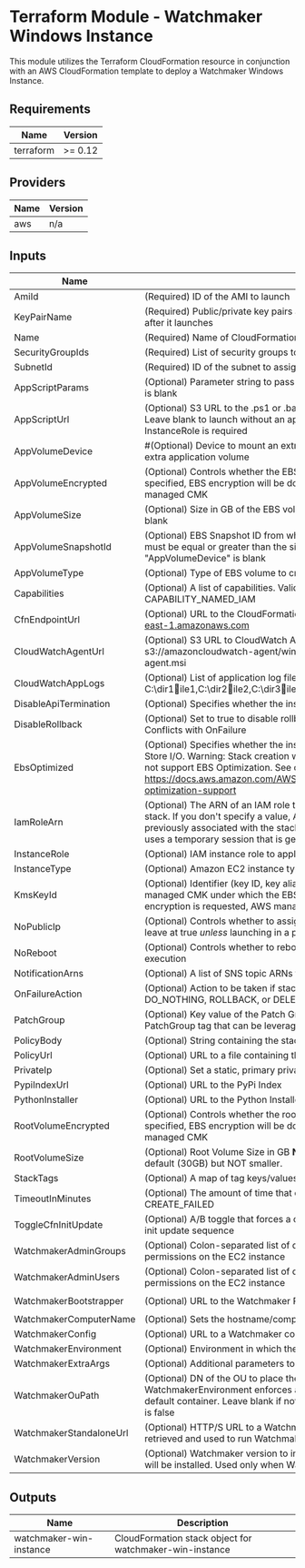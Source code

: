 # Terraform Module - Watchmaker Windows Instance

This module utilizes the Terraform CloudFormation resource in conjunction
with an AWS CloudFormation template to deploy a Watchmaker Windows Instance.

<!-- BEGIN TFDOCS -->
## Requirements

| Name | Version |
|------|---------|
| terraform | >= 0.12 |

## Providers

| Name | Version |
|------|---------|
| aws | n/a |

## Inputs

| Name | Description | Type | Default | Required |
|------|-------------|------|---------|:--------:|
| AmiId | (Required) ID of the AMI to launch | `string` | n/a | yes |
| KeyPairName | (Required) Public/private key pairs allow you to securely connect to your instance after it launches | `string` | n/a | yes |
| Name | (Required) Name of CloudFormation Stack | `string` | n/a | yes |
| SecurityGroupIds | (Required) List of security groups to apply to the instance | `string` | n/a | yes |
| SubnetId | (Required) ID of the subnet to assign to the instance | `string` | n/a | yes |
| AppScriptParams | (Optional) Parameter string to pass to the application script. Ignored if AppScriptUrl is blank | `string` | `""` | no |
| AppScriptUrl | (Optional) S3 URL to the .ps1 or .bat application script in an S3 bucket (s3://). Leave blank to launch without an application script. If specified, an appropriate InstanceRole is required | `string` | `null` | no |
| AppVolumeDevice | #(Optional) Device to mount an extra EBS volume. Leave blank to launch without an extra application volume | `string` | `null` | no |
| AppVolumeEncrypted | (Optional) Controls whether the EBS volume will be encrypted. When KmsKeyId is specified, EBS encryption will be done using that, otherwise encrypted using AWS managed CMK | `bool` | `false` | no |
| AppVolumeSize | (Optional) Size in GB of the EBS volume to create. Ignored if AppVolumeDevice is blank | `string` | `"1"` | no |
| AppVolumeSnapshotId | (Optional) EBS Snapshot ID from which to create the AppVolume. "AppVolumeSize" must be equal or greater than the size of the snapshot. Ignored if "AppVolumeDevice" is blank | `string` | `null` | no |
| AppVolumeType | (Optional) Type of EBS volume to create. Ignored if AppVolumeDevice is blank | `string` | `"gp2"` | no |
| Capabilities | (Optional) A list of capabilities. Valid values: CAPABILITY\_IAM or CAPABILITY\_NAMED\_IAM | `list(string)` | `[]` | no |
| CfnEndpointUrl | (Optional) URL to the CloudFormation Endpoint. e.g. https://cloudformation.us-east-1.amazonaws.com | `string` | `"https://cloudformation.us-east-1.amazonaws.com"` | no |
| CloudWatchAgentUrl | (Optional) S3 URL to CloudWatch Agent installer. Example: s3://amazoncloudwatch-agent/windows/amd64/latest/amazon-cloudwatch-agent.msi | `string` | `null` | no |
| CloudWatchAppLogs | (Optional) List of application log file paths to send to CloudWatch. Example: C:\dir1ile1,C:\dir2ile2,C:\dir3ile3 | `list(string)` | `[]` | no |
| DisableApiTermination | (Optional) Specifies whether the instance can be terminated through the API. | `bool` | `false` | no |
| DisableRollback | (Optional) Set to true to disable rollback of the stack if stack creation failed. Conflicts with OnFailure | `string` | `false` | no |
| EbsOptimized | (Optional) Specifies whether the instance is optimized for Amazon Elastic Block Store I/O. Warning: Stack creation will fail if set to true and the instance type does not support EBS Optimization. See complete list of supported instances here: https://docs.aws.amazon.com/AWSEC2/latest/UserGuide/EBSOptimized.html#ebs-optimization-support | `bool` | `false` | no |
| IamRoleArn | (Optional) The ARN of an IAM role that AWS CloudFormation assumes to create the stack. If you don't specify a value, AWS CloudFormation uses the role that was previously associated with the stack. If no role is available, AWS CloudFormation uses a temporary session that is generated from your user credentials | `string` | `null` | no |
| InstanceRole | (Optional) IAM instance role to apply to the instance | `string` | `null` | no |
| InstanceType | (Optional) Amazon EC2 instance type | `string` | `"t2.micro"` | no |
| KmsKeyId | (Optional) Identifier (key ID, key alias, ID ARN, or alias ARN) for a customer managed CMK under which the EBS volume is encrypted. If this is unspecified and encryption is requested, AWS managed CMK for EBS is used to encrypt the volume | `string` | `null` | no |
| NoPublicIp | (Optional) Controls whether to assign the instance a public IP. Recommended to leave at true _unless_ launching in a public subnet | `bool` | `true` | no |
| NoReboot | (Optional) Controls whether to reboot the instance as the last step of cfn-init execution | `bool` | `false` | no |
| NotificationArns | (Optional) A list of SNS topic ARNs to publish stack related events | `list(string)` | `[]` | no |
| OnFailureAction | (Optional) Action to be taken if stack creation fails. This must be one of: DO\_NOTHING, ROLLBACK, or DELETE. Conflicts with DisableRollback | `string` | `"DO_NOTHING"` | no |
| PatchGroup | (Optional) Key value of the Patch Group tag. Controls whether to create a PatchGroup tag that can be leveraged via SSM to auto-update instances. | `string` | `null` | no |
| PolicyBody | (Optional) String containing the stack policy body. Conflicts with PolicyUrl | `string` | `null` | no |
| PolicyUrl | (Optional) URL to a file containing the stack policy. Conflicts with PolicyBody | `string` | `null` | no |
| PrivateIp | (Optional) Set a static, primary private IP. Leave blank to auto-select a free IP | `string` | `null` | no |
| PypiIndexUrl | (Optional) URL to the PyPi Index | `string` | `"https://pypi.org/simple"` | no |
| PythonInstaller | (Optional) URL to the Python Installer Executable | `string` | `"https://www.python.org/ftp/python/3.6.4/python-3.6.4-amd64.exe"` | no |
| RootVolumeEncrypted | (Optional) Controls whether the root volume will be encrypted. When KmsKeyId is specified, EBS encryption will be done using that, otherwise encrypted using AWS managed CMK | `bool` | `false` | no |
| RootVolumeSize | (Optional) Root Volume Size in GB **NOTE** This value can be set larger than the default (30GB) but NOT smaller. | `string` | `"30"` | no |
| StackTags | (Optional) A map of tag keys/values to associate with this stack | `map(string)` | `{}` | no |
| TimeoutInMinutes | (Optional) The amount of time that can pass before the stack status becomes CREATE\_FAILED | `string` | `"30"` | no |
| ToggleCfnInitUpdate | (Optional) A/B toggle that forces a change to instance metadata, triggering the cfn-init update sequence | `string` | `"A"` | no |
| WatchmakerAdminGroups | (Optional) Colon-separated list of domain groups that should have admin permissions on the EC2 instance | `string` | `null` | no |
| WatchmakerAdminUsers | (Optional) Colon-separated list of domain users that should have admin permissions on the EC2 instance | `string` | `null` | no |
| WatchmakerBootstrapper | (Optional) URL to the Watchmaker PowerShell bootstrapper for Windows | `string` | `"https://raw.githubusercontent.com/plus3it/watchmaker/master/docs/files/bootstrap/watchmaker-bootstrap.ps1"` | no |
| WatchmakerComputerName | (Optional) Sets the hostname/computername within the OS | `string` | `null` | no |
| WatchmakerConfig | (Optional) URL to a Watchmaker config file | `string` | `null` | no |
| WatchmakerEnvironment | (Optional) Environment in which the instance is being deployed | `string` | `null` | no |
| WatchmakerExtraArgs | (Optional) Additional parameters to be passed to the Watchmaker CLI | `string` | `null` | no |
| WatchmakerOuPath | (Optional) DN of the OU to place the instance when joining a domain. If blank and WatchmakerEnvironment enforces a domain join, the instance will be placed in a default container. Leave blank if not joining a domain, or if WatchmakerEnvironment is false | `string` | `null` | no |
| WatchmakerStandaloneUrl | (Optional) HTTP/S URL to a Watchmaker standalone executable. The file will be retrieved and used to run Watchmaker, instead of installing Watchmaker from PyPi | `string` | `null` | no |
| WatchmakerVersion | (Optional) Watchmaker version to install. When blank (the default) the latest version will be installed. Used only when Watchmaker is installed from PyPi | `string` | `null` | no |

## Outputs

| Name | Description |
|------|-------------|
| watchmaker-win-instance | CloudFormation stack object for watchmaker-win-instance |

<!-- END TFDOCS -->
